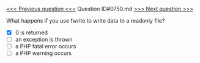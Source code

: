 [<<< Previous question <<<](0749.md)  Question ID#0750.md  [>>> Next question >>>](0751.md) 

What happens if you use fwrite to write data to a readonly file?

- [x] 0 is returned
- [ ] an exception is thrown
- [ ] a PHP fatal error occurs
- [ ] a PHP warning occurs
